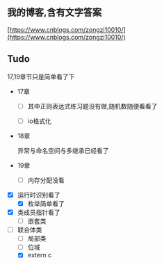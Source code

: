 ## 我的博客,含有文字答案 


[https://www.cnblogs.com/zongzi10010/](https://www.cnblogs.com/zongzi10010/)



## Tudo

17,19章节只是简单看了下

- 17章

  - [ ] 其中正则表达式练习题没有做,随机数随便看看了

  - [ ] io格式化

- 18章

  异常与命名空间与多继承已经看了

- 19章

  - [ ] 内存分配没看
- [x] 运行时识别看了
  - [x] 枚举简单看了
- [x] 类成员指针看了
  - [ ] 嵌套类
- [ ] 联合体类
  - [ ] 局部类
  - [ ] 位域
  - [x] extern c
